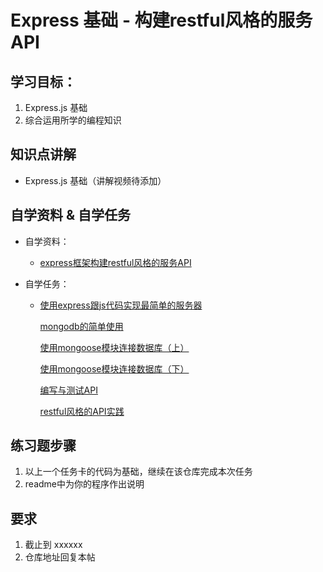 # Express 基础 - 构建restful风格的服务API

## 学习目标：

1. Express.js 基础
2. 综合运用所学的编程知识

## 知识点讲解

- Express.js 基础（讲解视频待添加）

## 自学资料 & 自学任务

- 自学资料：

  - [express框架构建restful风格的服务API](https://shimo.im/doc/qyB2QZMEihQGgCN7)

- 自学任务：

  - [使用express跟js代码实现最简单的服务器](https://shimo.im/doc/htCOjqW2HqEKn0Jp?r=G7O833)

    [mongodb的简单使用](https://shimo.im/doc/nkQ4lch4d5U5vw6E?r=G7O833)

    [使用mongoose模块连接数据库（上）](https://shimo.im/doc/X8slxT6ND541jGNG?r=G7O833)

    [使用mongoose模块连接数据库（下）](https://shimo.im/docs/tGCidJTFmYcH8OT3?r=G7O833)

    [编写与测试API](https://shimo.im/docs/1KWtrlrMPCc0OtWG)

    [restful风格的API实践](https://shimo.im/docs/hmbvFwjyWJEu4ot8?r=G7O833)

## 练习题步骤

1. 以上一个任务卡的代码为基础，继续在该仓库完成本次任务
2. readme中为你的程序作出说明

## 要求

1. 截止到 xxxxxx
2. 仓库地址回复本帖